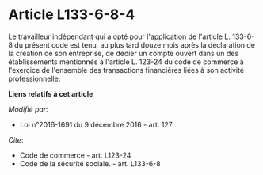 # Article L133-6-8-4

Le travailleur indépendant qui a opté pour l'application de l'article L. 133-6-8 du présent code est tenu, au plus tard douze
mois après la déclaration de la création de son entreprise,  de dédier un compte ouvert dans un des établissements mentionnés
à l'article L. 123-24 du code de commerce à l'exercice de l'ensemble des transactions financières liées à son activité
professionnelle.

**Liens relatifs à cet article**

_Modifié par_:

  - Loi n°2016-1691 du 9 décembre 2016 - art. 127

_Cite_:

  - Code de commerce - art. L123-24
  - Code de la sécurité sociale. - art. L133-6-8
